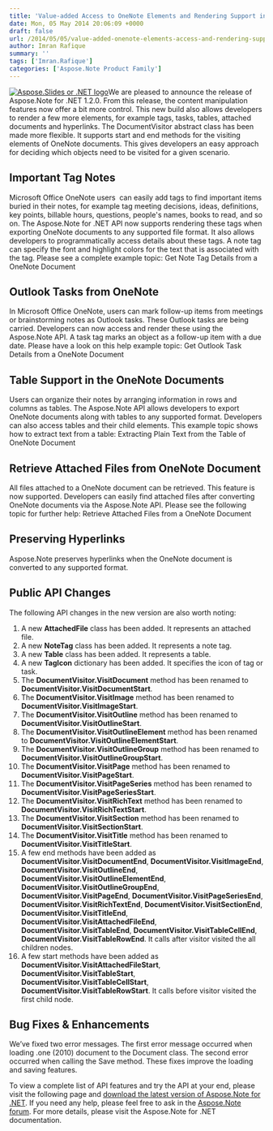 ```yaml
---
title: 'Value-added Access to OneNote Elements and Rendering Support in Aspose.Note for .NET 1.2.0'
date: Mon, 05 May 2014 20:06:09 +0000
draft: false
url: /2014/05/05/value-added-onenote-elements-access-and-rendering-support-using-aspose.note-for-.net-1.2.0/
author: Imran Rafique
summary: ''
tags: ['Imran.Rafique']
categories: ['Aspose.Note Product Family']
---
```


[![][1]](https://blog.aspose.com/wp-content/uploads/sites/2/2013/08/aspose-Slides-for-net_100.png)We are pleased to announce the release of Aspose.Note for .NET 1.2.0. From this release, the content manipulation features now offer a bit more control. This new build also allows developers to render a few more elements, for example tags, tasks, tables, attached documents and hyperlinks. The DocumentVisitor abstract class has been made more flexible. It supports start and end methods for the visiting elements of OneNote documents. This gives developers an easy approach for deciding which objects need to be visited for a given scenario.

## Important Tag Notes

Microsoft Office OneNote users  can easily add tags to find important items buried in their notes, for example tag meeting decisions, ideas, definitions, key points, billable hours, questions, people's names, books to read, and so on. The Aspose.Note for .NET API now supports rendering these tags when exporting OneNote documents to any supported file format. It also allows developers to programmatically access details about these tags. A note tag can specify the font and highlight colors for the text that is associated with the tag. Please see a complete example topic: Get Note Tag Details from a OneNote Document

## Outlook Tasks from OneNote

In Microsoft Office OneNote, users can mark follow-up items from meetings or brainstorming notes as Outlook tasks. These Outlook tasks are being carried. Developers can now access and render these using the Aspose.Note API. A task tag marks an object as a follow-up item with a due date. Please have a look on this help example topic: Get Outlook Task Details from a OneNote Document

## Table Support in the OneNote Documents

Users can organize their notes by arranging information in rows and columns as tables. The Aspose.Note API allows developers to export OneNote documents along with tables to any supported format. Developers can also access tables and their child elements. This example topic shows how to extract text from a table: Extracting Plain Text from the Table of OneNote Document

## Retrieve Attached Files from OneNote Document

All files attached to a OneNote document can be retrieved. This feature is now supported. Developers can easily find attached files after converting OneNote documents via the Aspose.Note API. Please see the following topic for further help: Retrieve Attached Files from a OneNote Document

## Preserving Hyperlinks

Aspose.Note preserves hyperlinks when the OneNote document is converted to any supported format.

## Public API Changes

The following API changes in the new version are also worth noting:

1.  A new **AttachedFile** class has been added. It represents an attached file.
2.  A new **NoteTag** class has been added. It represents a note tag.
3.  A new **Table** class has been added. It represents a table.
4.  A new **TagIcon** dictionary has been added. It specifies the icon of tag or task.
5.  The **DocumentVisitor.VisitDocument** method has been renamed to **DocumentVisitor.VisitDocumentStart**.
6.  The **DocumentVisitor.VisitImage** method has been renamed to **DocumentVisitor.VisitImageStart**.
7.  The **DocumentVisitor.VisitOutline** method has been renamed to **DocumentVisitor.VisitOutlineStart**.
8.  The **DocumentVisitor.VisitOutlineElement** method has been renamed to **DocumentVisitor.VisitOutlineElementStart**.
9.  The **DocumentVisitor.VisitOutlineGroup** method has been renamed to **DocumentVisitor.VisitOutlineGroupStart**.
10.  The **DocumentVisitor.VisitPage** method has been renamed to **DocumentVisitor.VisitPageStart**.
11.  The **DocumentVisitor.VisitPageSeries** method has been renamed to **DocumentVisitor.VisitPageSeriesStart**.
12.  The **DocumentVisitor.VisitRichText** method has been renamed to **DocumentVisitor.VisitRichTextStart**.
13.  The **DocumentVisitor.VisitSection** method has been renamed to **DocumentVisitor.VisitSectionStart**.
14.  The **DocumentVisitor.VisitTitle** method has been renamed to **DocumentVisitor.VisitTitleStart**.
15.  A few end methods have been added as **DocumentVisitor.VisitDocumentEnd**, **DocumentVisitor.VisitImageEnd**, **DocumentVisitor.VisitOutlineEnd**, **DocumentVisitor.VisitOutlineElementEnd**, **DocumentVisitor.VisitOutlineGroupEnd**, **DocumentVisitor.VisitPageEnd**, **DocumentVisitor.VisitPageSeriesEnd**, **DocumentVisitor.VisitRichTextEnd**, **DocumentVisitor.VisitSectionEnd**, **DocumentVisitor.VisitTitleEnd**, **DocumentVisitor.VisitAttachedFileEnd**, **DocumentVisitor.VisitTableEnd**, **DocumentVisitor.VisitTableCellEnd**, **DocumentVisitor.VisitTableRowEnd**. It calls after visitor visited the all children nodes.
16.  A few start methods have been added as **DocumentVisitor.VisitAttachedFileStart**, **DocumentVisitor.VisitTableStart**, **DocumentVisitor.VisitTableCellStart**, **DocumentVisitor.VisitTableRowStart**. It calls before visitor visited the first child node.

## Bug Fixes & Enhancements

We’ve fixed two error messages. The first error message occurred when loading .one (2010) document to the Document class. The second error occurred when calling the Save method. These fixes improve the loading and saving features.

To view a complete list of API features and try the API at your end, please visit the following page and [download the latest version of Aspose.Note for .NET][2]. If you need any help, please feel free to ask in the [Aspose.Note forum][3]. For more details, please visit the Aspose.Note for .NET documentation.




[1]: https://blog.aspose.com/wp-content/uploads/sites/2/2014/02/AsposeNote-for-NET-100X100.png "Aspose.Slides or .NET logo"
[2]: http://www.aspose.com/community/files/51/.net-components/aspose.note-for-.net/default.aspx
[3]: http://www.aspose.com/community/forums/aspose.note-product-family/522/showforum.aspx




